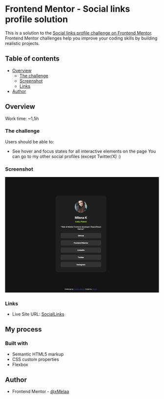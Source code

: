 # Frontend Mentor - Social links profile solution

This is a solution to the [Social links profile challenge on Frontend Mentor](https://www.frontendmentor.io/challenges/social-links-profile-UG32l9m6dQ). Frontend Mentor challenges help you improve your coding skills by building realistic projects. 

## Table of contents

- [Overview](#overview)
  - [The challenge](#the-challenge)
  - [Screenshot](#screenshot)
  - [Links](#links)
- [Author](#author)

## Overview
Work time: ~1,5h
### The challenge

Users should be able to:

- See hover and focus states for all interactive elements on the page
You can go to my other social profiles (except Twitter/X) :)

### Screenshot

![SocialLinks Web](./Overview/Social-desktop.jpg)

### Links

- Live Site URL: [SocialLinks](https://xmelaa.github.io/Social-Links-Page/)

## My process

### Built with

- Semantic HTML5 markup
- CSS custom properties
- Flexbox

## Author

- Frontend Mentor - [@xMelaa](https://www.frontendmentor.io/profile/xMelaa)
